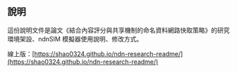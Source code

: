 
## 說明

這份說明文件是論文《結合內容評分與共享機制的命名資料網路快取策略》的研究環境架設、ndnSIM 模擬器使用說明、修改方式。

線上版：[https://shao0324.github.io/ndn-research-readme/](https://shao0324.github.io/ndn-research-readme/)